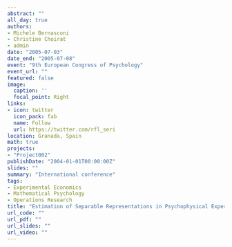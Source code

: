 ```yaml
---
abstract: ""
all_day: true
authors:
- Michele Bernasconi
- Christine Choirat
- admin
date: "2005-07-03"
date_end: "2005-07-08"
event: "9th European Congress of Psychology"
event_url: ""
featured: false
image:
  caption: ''
  focal_point: Right
links:
- icon: twitter
  icon_pack: fab
  name: Follow
  url: https://twitter.com/rfl_seri
location: Granada, Spain
math: true
projects:
- "Project002"
publishDate: "2004-01-01T00:00:00Z"
slides: ""
summary: "International conference"
tags:
- Experimental Economics
- Mathematical Psychology
- Operations Research
title: "Estimation of Separable Representations in Psychophysical Experiments"
url_code: ""
url_pdf: ""
url_slides: ""
url_video: ""
---
```

